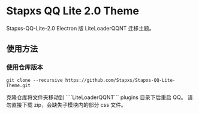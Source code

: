 # Stapxs QQ Lite 2.0 Theme

Stapxs-QQ-Lite-2.0 Electron 版 LiteLoaderQQNT 迁移主题。

## 使用方法
### 使用仓库版本
~~~
git clone --recursive https://github.com/Stapxs/Stapxs-QQ-Lite-Theme.git
~~~
克隆仓库将文件夹移动到 ````LiteLoaderQQNT``` plugins 目录下后重启 QQ。
请勿直接下载 zip，会缺失子模块内的部分 css 文件。